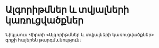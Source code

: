 # Ալգորիթմներ և տվյալների կառուցվածքներ

Նիկլաուս Վիրտի «Ալգորիթմներ և տվյալների կառուցվածքներ» գրքի հայերեն թարգմանություն։
